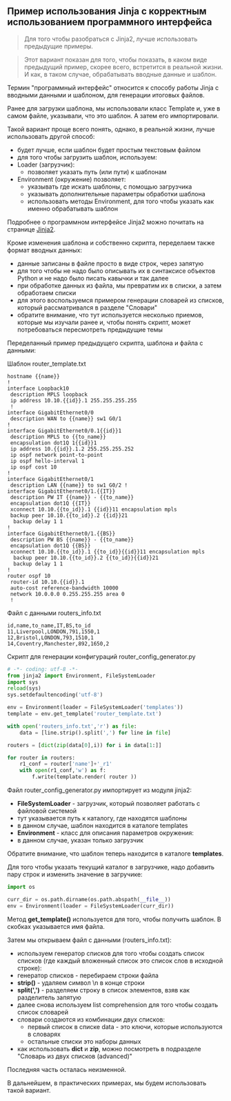 ## Пример использования Jinja с корректным использованием программного интерфейса


> Для того чтобы разобраться с Jinja2, лучше использовать предыдущие примеры.

> Этот вариант показан для того, чтобы показать, в каком виде предыдущий пример, скорее всего, встретится в реальной жизни. И как, в таком случае, обрабатывать вводные данные и шаблон.



Термин "программный интерфейс" относится к способу работы Jinja с вводными данными и шаблоном, для генерации итоговых файлов. 


Ранее для загрузки шаблона, мы использовали класс Template и, уже в самом файле, указывали, что это шаблон. А затем его импортировали.

Такой вариант проще всего понять, однако, в реальной жизни, лучше использовать другой способ:
* будет лучше, если шаблон будет простым текстовым файлом
* для того чтобы загрузить шаблон, используем:
 * Loader (загрузчик):
   * позволяет указать путь (или пути) к шаблонам
 * Environment (окружение) позволяет:
   * указывать где искать шаблоны, с помощью загрузчика
   * указывать дополнительные параметры обработки шаблона
   * использовать методы Environment, для того чтобы указать как именно обрабатывать шаблон

Подробнее о программном интерфейсе Jinja2 можно почитать на странице [Jinja2](xgu.ru/wiki/Jinja2).


Кроме изменения шаблона и собственно скрипта, переделаем также формат вводных данных:
* данные записаны в файле просто в виде строк, через запятую
 * для того чтобы не надо было описывать их в синтаксисе объектов Python  и не надо было писать кавычки и так далее
* при обработке данных из файла, мы превратим их в списки, а затем обработаем списки
* для этого воспользуемся примером генерации словарей из списков, который рассматривался в разделе "Словари"
* обратите внимание, что тут используется несколько приемов, которые мы изучали ранее и, чтобы понять скрипт, может потребоваться пересмотреть предыдущие темы

Переделанный пример предыдущего скрипта, шаблона и файла с данными:

Шаблон router_template.txt
```
hostname {{name}}
!
interface Loopback10
 description MPLS loopback
 ip address 10.10.{{id}}.1 255.255.255.255
 !
interface GigabitEthernet0/0
 description WAN to {{name}} sw1 G0/1
!
interface GigabitEthernet0/0.1{{id}}1
 description MPLS to {{to_name}}
 encapsulation dot1Q 1{{id}}1
 ip address 10.{{id}}.1.2 255.255.255.252
 ip ospf network point-to-point
 ip ospf hello-interval 1
 ip ospf cost 10
!
interface GigabitEthernet0/1
 description LAN {{name}} to sw1 G0/2 !
interface GigabitEthernet0/1.{{IT}}
 description PW IT {{name}} - {{to_name}}
 encapsulation dot1Q {{IT}}
 xconnect 10.10.{{to_id}}.1 {{id}}11 encapsulation mpls
 backup peer 10.10.{{to_id}}.2 {{id}}21
  backup delay 1 1
!
interface GigabitEthernet0/1.{{BS}}
 description PW BS {{name}} - {{to_name}}
 encapsulation dot1Q {{BS}}
 xconnect 10.10.{{to_id}}.1 {{to_id}}{{id}}11 encapsulation mpls
  backup peer 10.10.{{to_id}}.2 {{to_id}}{{id}}21
  backup delay 1 1
!
router ospf 10
 router-id 10.10.{{id}}.1
 auto-cost reference-bandwidth 10000
 network 10.0.0.0 0.255.255.255 area 0
 !
```

Файл с данными routers_info.txt
```
id,name,to_name,IT,BS,to_id
11,Liverpool,LONDON,791,1550,1
12,Bristol,LONDON,793,1510,1
14,Coventry,Manchester,892,1650,2
```


Скрипт для генерации конфигураций router_config_generator.py
```python
# -*- coding: utf-8 -*-
from jinja2 import Environment, FileSystemLoader
import sys
reload(sys)
sys.setdefaultencoding('utf-8')

env = Environment(loader = FileSystemLoader('templates'))
template = env.get_template('router_template.txt')

with open('routers_info.txt','r') as file:
    data = [line.strip().split(',') for line in file]

routers = [dict(zip(data[0],i)) for i in data[1:]]

for router in routers:
    r1_conf = router['name']+'_r1'
    with open(r1_conf,'w') as f:
        f.write(template.render( router ))
```


Файл router_config_generator.py импортирует из модуля jinja2:
* __FileSystemLoader__ - загрузчик, который позволяет работать с файловой системой
 * тут указывается путь к каталогу, где находятся шаблоны
 * в данном случае, шаблон находится в каталоге templates
* __Environment__ - класс для описания параметров окружения:
 * в данном случае, указан только загрузчик

Обратите внимание, что шаблон теперь находится в каталоге __templates__.

Для того чтобы указать текущий каталог в  загрузчике, надо добавить пару строк и изменить значение в загручике:
```python
import os

curr_dir = os.path.dirname(os.path.abspath(__file__))
env = Environment(loader = FileSystemLoader(curr_dir))
```


Метод __get_template()__ используется для того, чтобы получить шаблон. В скобках указывается имя файла.

Затем мы открываем файл с данными (routers_info.txt):
* используем генератор списков для того чтобы создать список списков (где каждый вложенный список это список слов в исходной строке):
 * генератор списков - перебираем строки файла
 * __strip()__ - удаляем символ \n в конце строки
 * __split(',')__ - разделяем строку в список элементов, взяв как разделитель запятую
* далее снова используем list comprehension для того чтобы создать список словарей
 * словари создаются из комбинации двух списков:
   * первый список в списке data - это ключи, которые используются в словарях
   * остальные списки это наборы данных
 * как использовать __dict__ и __zip__, можно посмотреть в подразделе "Словарь из двух списков (advanced)"

Последняя часть осталась неизменной.

В дальнейшем, в практических примерах, мы будем использовать такой вариант.
